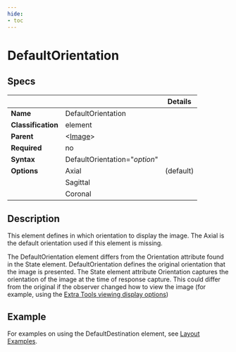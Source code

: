 ```yaml
---
hide:
- toc
---
```

<!-- let javascript handle toc on left sidebar -->
# DefaultOrientation

## Specs

| ||Details|
|---|---|---|
| **Name** | DefaultOrientation ||
| **Classification** | element ||
| **Parent** | <[Image](index.md)\> ||
| **Required** | no ||
| **Syntax** | DefaultOrientation="*option*" | |
| **Options** | Axial | (default)|
|             | Sagittal | |
|             | Coronal | |

## Description

This element defines in which orientation to display the image.
The Axial is the default orientation used if this element is missing.

The DefaultOrientation element differs from the Orientation attribute found in the State element.
DefaultOrientation defines the original orientation that the image is presented.
The State element attribute Orientation captures the orientation of the image at the time of response capture. 
This could differ from the original if the observer changed how to view the image (for example, using the 
[Extra Tools viewing display options](../../../user/extratools.md#viewing-display-options))


## Example

For examples on using the DefaultDestination element, see
[Layout Examples](../../examples/example_layouts.md#script-examples). 
